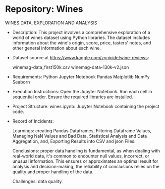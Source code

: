 # Repository: Wines
WINES DATA. EXPLORATION AND ANALYSIS

- Description:
This project involves a comprehensive exploration of a world of wines dataset using Python libraries. The dataset includes information about the wine's origin, score, price, tasters' notes, and other general information about each wine.

- Dataset source at https://www.kaggle.com/zynicide/wine-reviews:
 
  winemag-data_first150k.csv
  winemag-data-130k-v2.json

- Requirements:
Python
Jupyter Notebook
Pandas
Matplotlib
NumPy
Seaborn

- Execution Instructions:
Open the Jupyter Notebook.
Run each cell in sequential order.
Ensure the required libraries are installed.

- Project Structure:
wines.ipynb: Jupyter Notebook containing the project code.

- Record of Incidents:

  Learnings: creating Pandas Dataframes, Filtering Dataframe Values, Managing NaN Values and Bad Data, Statistical Analysis and Data Aggregation, and, Exporting Results into CSV and json Files.

  Conclusions: proper data handling is fundamental, as when dealing with real-world data, it's common to encounter null values, incorrect, or unusual information. This ensures or approximates an optimal result for analysis and decision-making; the reliability of conclusions relies on the quality and proper handling of the data.

  Challenges: data quality.
